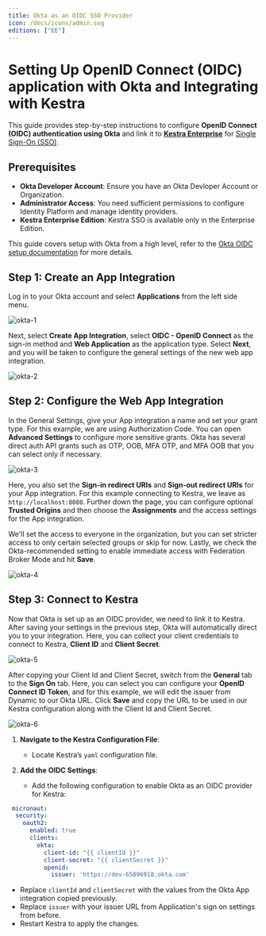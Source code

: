 ```yaml
---
title: Okta as an OIDC SSO Provider
icon: /docs/icons/admin.svg
editions: ["EE"]
---
```


# Setting Up OpenID Connect (OIDC) application with Okta and Integrating with Kestra

This guide provides step-by-step instructions to configure **OpenID Connect (OIDC) authentication using Okta** and link it to [**Kestra Enterprise**](../../01.overview/index.md) for [Single Sign-On (SSO)](./index.md).

## Prerequisites

- **Okta Developer Account**: Ensure you have an Okta Devloper Account or Organization.
- **Administrator Access**: You need sufficient permissions to configure Identity Platform and manage identity providers.
- **Kestra Enterprise Edition**: Kestra SSO is available only in the Enterprise Edition.

This guide covers setup with Okta from a high level, refer to the [Okta OIDC setup documentation](https://help.okta.com/oie/en-us/content/topics/apps/apps_app_integration_wizard_oidc.htm) for more details.

## Step 1: Create an App Integration

Log in to your Okta account and select **Applications** from the left side menu.

![okta-1](/docs/enterprise/sso/okta-1.png)

Next, select **Create App Integration**, select **OIDC - OpenID Connect** as the sign-in method and **Web Application** as the application type. Select **Next**, and you will be taken to configure the general settings of the new web app integration.

![okta-2](/docs/enterprise/sso/okta-2.png)

## Step 2: Configure the Web App Integration

In the General Settings, give your App integration a name and set your grant type. For this example, we are using Authorization Code. You can open **Advanced Settings** to configure more sensitive grants. Okta has several direct auth API grants such as OTP, OOB, MFA OTP, and MFA OOB that you can select only if necessary.

![okta-3](/docs/enterprise/sso/okta-3.png)

Here, you also set the **Sign-in redirect URIs** and **Sign-out redirect URIs** for your App integration. For this example connecting to Kestra, we leave as `http://localhost:8080`.
Further down the page, you can configure optional **Trusted Origins** and then choose the **Assignments** and the access settings for the App integration. 

We'll set the access to everyone in the organization, but you can set stricter access to only certain selected groups or skip for now. Lastly, we check the Okta-recommended setting to enable immediate access with Federation Broker Mode and hit **Save**.

![okta-4](/docs/enterprise/sso/okta-4.png)

## Step 3: Connect to Kestra

Now that Okta is set up as an OIDC provider, we need to link it to Kestra. After saving your settings in the previous step, Okta will automatically direct you to your integration. Here, you can collect your client credentials to connect to Kestra, **Client ID** and **Client Secret**.

![okta-5](/docs/enterprise/sso/okta-5.png)

After copying your Client Id and Client Secret, switch from the **General** tab to the **Sign On** tab. Here, you can select you can configure your **OpenID Connect ID Token**, and for this example, we will edit the issuer from Dynamic to our Okta URL. Click **Save** and copy the URL to be used in our Kestra configuration along with the Client Id and Client Secret.

![okta-6](/docs/enterprise/sso/okta-6.png)

1. **Navigate to the Kestra Configuration File**:
   - Locate Kestra’s `yaml` configuration file.

2. **Add the OIDC Settings**:
   - Add the following configuration to enable Okta as an OIDC provider for Kestra:

```yaml
 micronaut:
  security:
    oauth2:
      enabled: true
      clients:
        okta:
          client-id: "{{ clientId }}"
          client-secret: "{{ clientSecret }}"
          openid:
            issuer: 'https://dev-65896918.okta.com'
```
- Replace `clientId` and `clientSecret` with the values from the Okta App integration copied previously.
- Replace `issuer` with your issuer URL from Application's sign on settings from before.
- Restart Kestra to apply the changes.
